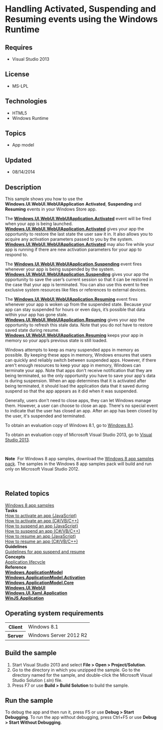 # Handling Activated, Suspending and Resuming events using the Windows Runtime
## Requires
- Visual Studio 2013
## License
- MS-LPL
## Technologies
- HTML5
- Windows Runtime
## Topics
- App model
## Updated
- 08/14/2014
## Description

<div id="mainSection">
<p>This sample shows you how to use the <strong>Windows.UI.WebUI.WebUIApplication</strong>
<strong>Activated</strong>, <strong>Suspending</strong> and <strong>Resuming</strong> events in your Windows Store app.</p>
<p>The <a href="http://msdn.microsoft.com/library/windows/apps/br242314"><strong>Windows.UI.WebUI.WebUIApplication.Activated</strong></a> event will be fired when your app is being launched.
<a href="http://msdn.microsoft.com/library/windows/apps/br242314"><strong>Windows.UI.WebUI.WebUIApplication.Activated</strong></a> gives your app the opportunity to restore the last state the user saw it in. It also allows you to acquire any activation parameters
 passed to you by the system. <a href="http://msdn.microsoft.com/library/windows/apps/br242314">
<strong>Windows.UI.WebUI.WebUIApplication.Activated</strong></a> may also fire while your app is running if there are new activation parameters for your app to respond to.</p>
<p>The <a href="http://msdn.microsoft.com/library/windows/apps/br242316"><strong>Windows.UI.WebUI.WebUIApplication.Suspending</strong></a> event fires whenever your app is being suspended by the system.
<a href="http://msdn.microsoft.com/library/windows/apps/br242316"><strong>Windows.UI.WebUI.WebUIApplication.Suspending</strong></a> gives your app the opportunity to save the user&rsquo;s current session so that it can be restored in the case that your app
 is terminated. You can also use this event to free exclusive system resources like files or references to external devices.</p>
<p>The <a href="http://msdn.microsoft.com/library/windows/apps/br242315"><strong>Windows.UI.WebUI.WebUIApplication.Resuming</strong></a> event fires whenever your app is woken up from the suspended state. Because your app can stay suspended for hours or even
 days, it&rsquo;s possible that data within your app has gone stale. <a href="http://msdn.microsoft.com/library/windows/apps/br242315">
<strong>Windows.UI.WebUI.WebUIApplication.Resuming</strong></a> gives your app the opportunity to refresh this stale data. Note that you do not have to restore saved state during resume.
<a href="http://msdn.microsoft.com/library/windows/apps/br242315"><strong>Windows.UI.WebUI.WebUIApplication.Resuming</strong></a> keeps your app in memory so your app&rsquo;s previous state is still loaded.</p>
<p>Windows attempts to keep as many suspended apps in memory as possible. By keeping these apps in memory, Windows ensures that users can quickly and reliably switch between suspended apps. However, if there aren't enough resources to keep your app in memory,
 Windows can terminate your app. Note that apps don't receive notification that they are being terminated, so the only opportunity you have to save your app's data is during suspension. When an app determines that it is activated after being terminated, it
 should load the application data that it saved during suspend so that the app appears as it did when it was suspended.</p>
<p>Generally, users don't need to close apps, they can let Windows manage them. However, a user can choose to close an app. There's no special event to indicate that the user has closed an app. After an app has been closed by the user, it's suspended and terminated.</p>
<p>To obtain an evaluation copy of Windows&nbsp;8.1, go to <a href="http://go.microsoft.com/fwlink/p/?linkid=301696">
Windows&nbsp;8.1</a>.</p>
<p>To obtain an evaluation copy of Microsoft Visual Studio&nbsp;2013, go to <a href="http://go.microsoft.com/fwlink/p/?linkid=301697">
Visual Studio&nbsp;2013</a>.</p>
<p>&nbsp;</p>
<p class="note"><strong>Note</strong>&nbsp;&nbsp;For Windows&nbsp;8 app samples, download the
<a href="http://go.microsoft.com/fwlink/p/?LinkId=301698">Windows&nbsp;8 app samples pack</a>. The samples in the Windows&nbsp;8 app samples pack will build and run only on Microsoft Visual Studio&nbsp;2012.</p>
<p>&nbsp;</p>
<h2><a id="related_topics"></a>Related topics</h2>
<dl><dt><a href="http://go.microsoft.com/fwlink/p/?LinkID=227694">Windows 8 app samples</a>
</dt><dt><strong>Tasks</strong> </dt><dt><a href="http://msdn.microsoft.com/library/windows/apps/hh465102">How to activate an app (JavaScript)</a>
</dt><dt><a href="http://msdn.microsoft.com/library/windows/apps/hh465093">How to activate an app (C#/VB/C&#43;&#43;)</a>
</dt><dt><a href="http://msdn.microsoft.com/library/windows/apps/hh465138">How to suspend an app (JavaScript)</a>
</dt><dt><a href="http://msdn.microsoft.com/library/windows/apps/hh465115">How to suspend an app (C#/VB/C&#43;&#43;)</a>
</dt><dt><a href="http://msdn.microsoft.com/library/windows/apps/hh465114">How to resume an app (JavaScript)</a>
</dt><dt><a href="http://msdn.microsoft.com/library/windows/apps/hh465110">How to resume an app (C#/VB/C&#43;&#43;)</a>
</dt><dt><strong>Guidelines</strong> </dt><dt><a href="http://msdn.microsoft.com/library/windows/apps/hh465088">Guidelines for app suspend and resume</a>
</dt><dt><strong>Concepts</strong> </dt><dt><a href="http://msdn.microsoft.com/library/windows/apps/hh464925">Application lifecycle</a>
</dt><dt><strong>Reference</strong> </dt><dt><a href="http://msdn.microsoft.com/library/windows/apps/br224691"><strong>Windows.ApplicationModel</strong></a>
</dt><dt><a href="http://msdn.microsoft.com/library/windows/apps/br224766"><strong>Windows.ApplicationModel.Activation</strong></a>
</dt><dt><a href="http://msdn.microsoft.com/library/windows/apps/br205865"><strong>Windows.ApplicationModel.Core</strong></a>
</dt><dt><a href="http://msdn.microsoft.com/library/windows/apps/br242317"><strong>Windows.UI.WebUI</strong></a>
</dt><dt><a href="http://msdn.microsoft.com/library/windows/apps/br242324"><strong>Windows.UI.Xaml.Application</strong></a>
</dt><dt><a href="http://msdn.microsoft.com/library/windows/apps/br229774"><strong>WinJS.Application</strong></a>
</dt></dl>
<h2>Operating system requirements</h2>
<table>
<tbody>
<tr>
<th>Client</th>
<td><dt>Windows&nbsp;8.1 </dt></td>
</tr>
<tr>
<th>Server</th>
<td><dt>Windows Server&nbsp;2012&nbsp;R2 </dt></td>
</tr>
</tbody>
</table>
<h2>Build the sample</h2>
<ol>
<li>Start Visual Studio&nbsp;2013 and select <strong>File &gt; Open &gt; Project/Solution</strong>.
</li><li>Go to the directory in which you unzipped the sample. Go to the directory named for the sample, and double-click the Microsoft Visual Studio Solution (.sln) file.
</li><li>Press F7 or use <strong>Build &gt; Build Solution</strong> to build the sample.
</li></ol>
<h2>Run the sample</h2>
<p>To debug the app and then run it, press F5 or use <strong>Debug &gt; Start Debugging</strong>. To run the app without debugging, press Ctrl&#43;F5 or use
<strong>Debug &gt; Start Without Debugging</strong>.</p>
</div>
